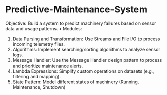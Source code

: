 # Predictive-Maintenance-System
Objective: Build a system to predict machinery failures based on sensor data and usage patterns.
• Modules:
1. Data Parsing and Transformation: Use Streams and File I/O to process incoming telemetry files.
2. Algorithms: Implement searching/sorting algorithms to analyze sensor logs.
3. Message Handler: Use the Message Handler design pattern to process and prioritize maintenance alerts.
4. Lambda Expressions: Simplify custom operations on datasets (e.g., filtering and mapping).
5. State Pattern: Model different states of machinery (Running, Maintenance, Shutdown)
